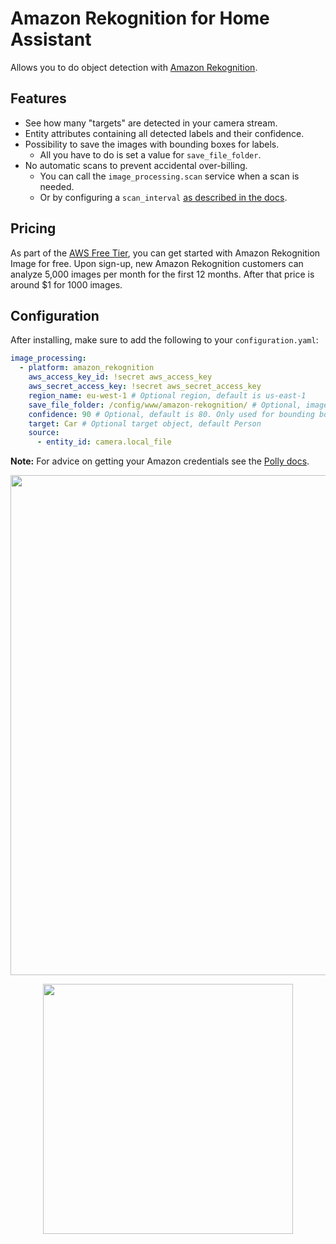 # Amazon Rekognition for Home Assistant
Allows you to do object detection with [Amazon Rekognition](https://aws.amazon.com/rekognition/). 

## Features 
- See how many "targets" are detected in your camera stream.
- Entity attributes containing all detected labels and their confidence.
- Possibility to save the images with bounding boxes for labels.
  - All you have to do is set a value for `save_file_folder`.
- No automatic scans to prevent accidental over-billing.
  - You can call the `image_processing.scan` service when a scan is needed.
  - Or by configuring a `scan_interval` [as described in the docs](https://www.home-assistant.io/components/image_processing#scan_interval-and-optimising-resources).

## Pricing
As part of the [AWS Free Tier](https://aws.amazon.com/rekognition/pricing/), you can get started with Amazon Rekognition Image for free. Upon sign-up, new Amazon Rekognition customers can analyze 5,000 images per month for the first 12 months. After that price is around $1 for 1000 images.

## Configuration

After installing, make sure to add the following to your `configuration.yaml`:
```yaml
image_processing:
  - platform: amazon_rekognition
    aws_access_key_id: !secret aws_access_key
    aws_secret_access_key: !secret aws_secret_access_key
    region_name: eu-west-1 # Optional region, default is us-east-1
    save_file_folder: /config/www/amazon-rekognition/ # Optional, image storage location
    confidence: 90 # Optional, default is 80. Only used for bounding boxes atm
    target: Car # Optional target object, default Person
    source:
      - entity_id: camera.local_file
```

**Note:** For advice on getting your Amazon credentials see the [Polly docs](https://www.home-assistant.io/components/tts.amazon_polly/).

<p align="center">
<img src="https://github.com/robmarkcole/HASS-amazon-rekognition/blob/master/development/usage.png" width="800">
</p>

<p align="center">
<img src="https://github.com/robmarkcole/HASS-amazon-rekognition/blob/master/development/card.png" width="400">
</p>
